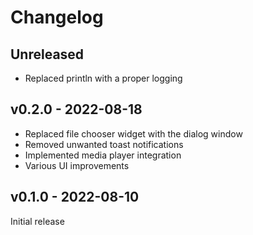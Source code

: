 # Changelog

## Unreleased

- Replaced println with a proper logging


## v0.2.0 - 2022-08-18

- Replaced file chooser widget with the dialog window
- Removed unwanted toast notifications
- Implemented media player integration
- Various UI improvements


## v0.1.0 - 2022-08-10

Initial release
